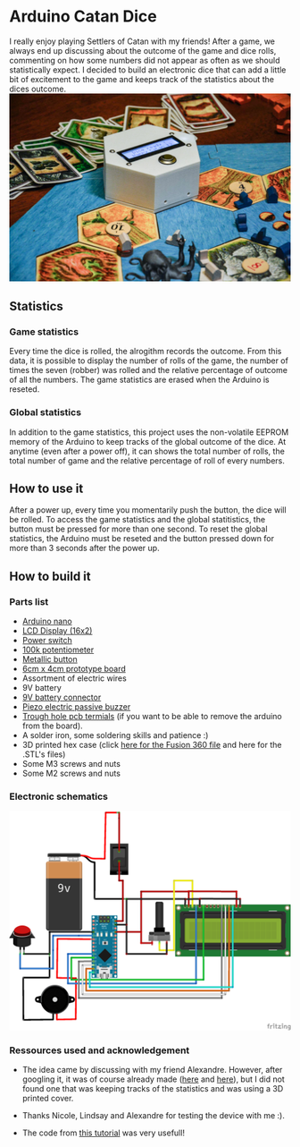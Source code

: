 # Arduino Catan Dice

I really enjoy playing Settlers of Catan with my friends! After a game, we always end up discussing about the outcome of the game and dice rolls, commenting on how some numbers did not appear as often as we should statistically expect. I decided to build an electronic dice that can add a little bit of excitement to the game and keeps track of the statistics about the dices outcome. 
![Picture](https://github.com/MxBoud/Arduino-Catan-Dice/blob/master/Ressources/Images/01.jpg)

## Statistics 

### Game statistics
Every time the dice is rolled, the alrogithm records the outcome. From this data, it is possible to display the number of rolls of the game, the number of times the seven (robber) was rolled and the relative percentage of outcome of all the numbers. The game statistics are erased when the Arduino is reseted. 

### Global statistics
In addition to the game statistics, this project uses the non-volatile EEPROM memory of the Arduino to keep tracks of the global outcome of the dice. At anytime (even after a power off), it can shows the total number of rolls, the total number of game and the relative percentage of roll of every numbers. 

## How to use it
After a power up, every time you momentarily push the button, the dice will be rolled. To access the game statistics and the global statitistics, the button must be pressed for more than one second. To reset the global statistics, the Arduino must be reseted and the button pressed down for more than 3 seconds after the power up. 

## How to build it 

### Parts list
* [Arduino nano](https://www.amazon.ca/Arduino-ELEGOO-ATmega328P-Compatible-Without/dp/B071NMD14Y/ref=sr_1_1?ie=UTF8&qid=1550519119&sr=8-1&keywords=arduino+nano)
* [LCD Display (16x2)](https://www.adafruit.com/product/181)
* [Power switch](https://www.digikey.ca/product-detail/en/e-switch/PS1024ARED/EG2015-ND/44577)
* [100k potentiometer](https://www.adafruit.com/product/1831)
* [Metallic button](https://www.adafruit.com/product/917)
* [6cm x 4cm prototype board](https://www.amazon.ca/ELEGOO-Prototype-Soldering-Compatible-Arduino/dp/B073173QL5/ref=sr_1_1?ie=UTF8&qid=1550519033&sr=8-1&keywords=pcb)
* Assortment of electric wires
* 9V battery
* [9V battery connector](https://www.amazon.ca/abcGoodefg-Battery-Button-Connector-Leather/dp/B07B9W4CPT/ref=sr_1_3?ie=UTF8&qid=1550519150&sr=8-3&keywords=9v+battery+connector)
* [Piezo electric passive buzzer](https://www.amazon.ca/Cylewet-Terminals-Electronic-Electromagnetic-Impedance/dp/B07DDG9HD9/ref=sr_1_2?ie=UTF8&qid=1550519198&sr=8-2&keywords=arduino+buzzer)
* [Trough hole pcb termials](https://www.amazon.ca/Seloky-Straight-Connector-Assortment-Prototype/dp/B07F74QRYH/ref=sr_1_4?ie=UTF8&qid=1550519222&sr=8-4&keywords=pcb+header) (if you want to be able to remove the arduino from the board). 
* A solder iron, some soldering skills and patience :) 
* 3D printed hex case (click [here for the Fusion 360 file](https://a360.co/2SIfUmJ) and here for the .STL's files)
* Some M3 screws and nuts 
* Some M2 screws and nuts 
### Electronic schematics
![Schematics](https://github.com/MxBoud/Arduino-Catan-Dice/blob/master/Ressources/Images/Schematics.png)

### Ressources used and acknowledgement
* The idea came by discussing with my friend Alexandre. However, after googling it, it was of course already made ([here](https://create.arduino.cc/projecthub/joshi/settlers-of-catan-dice-d653f0) and [here](https://www.youtube.com/watch?v=biL6dSZkcWw)), but I did not found one that was keeping tracks of the statistics and was using a 3D printed cover. 

* Thanks Nicole, Lindsay and Alexandre for testing the device with me :). 
* The code from [this tutorial](https://www.instructables.com/id/Arduino-Display-Messages-Using-Hardware-Interrupts/) was very usefull! 





